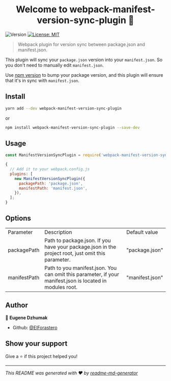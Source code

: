 <h1 align="center">Welcome to webpack-manifest-version-sync-plugin 👋</h1>
<p>
  <img alt="Version" src="https://img.shields.io/badge/version-0.0.1-blue.svg?cacheSeconds=2592000" />
  <a href="#" target="_blank">
    <img alt="License: MIT" src="https://img.shields.io/badge/License-MIT-yellow.svg" />
  </a>
</p>

> Webpack plugin for version sync between package.json and manifest.json.

This plugin will sync your `package.json` version into your `manifest.json`. So you don't need to manually edit `manifest.json`.

Use [npm version](https://docs.npmjs.com/cli/version) to bump your package version, and this plugin will ensure that it's in sync with `manifest.json`.

## Install

```sh
yarn add --dev webpack-manifest-version-sync-plugin
```

or

```sh
npm install webpack-manifest-version-sync-plugin --save-dev
```

## Usage

```js
const ManifestVersionSyncPlugin = require('webpack-manifest-version-sync-plugin');

{
  // Add it to your webpack.config.js
  plugins: [
    new ManifestVersionSyncPlugin({
      packagePath: 'package.json',
      manifestPath: 'manifest.json',
    }),
  ];
}
```

## Options

<table>
    <tr>
        <td>Parameter</td>
        <td>Description</td>
        <td>Default value</td>
    </tr>
    <tr>
        <td>packagePath</td>
        <td>Path to package.json. If you have your package.json in the project root, just omit this parameter.</td>
        <td>"package.json"</td>
    </tr>
    <tr>
        <td>manifestPath</td>
        <td>Path to you manifest.json. You can omit this parameter, if your manifest.json is located in modules root.</td>
        <td>"manifest.json"</td>
    </tr>
</table>

## Author

👤 **Eugene Dzhumak**

- Github: [@ElForastero](https://github.com/ElForastero)

## Show your support

Give a ⭐️ if this project helped you!

---

_This README was generated with ❤️ by [readme-md-generator](https://github.com/kefranabg/readme-md-generator)_
